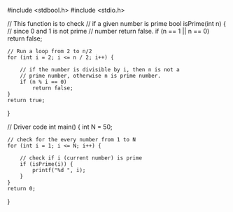 #include <stdbool.h>
#include <stdio.h>
 
// This function is to check
// if a given number is prime
bool isPrime(int n)
{
    // since 0 and 1 is not prime
    // number return false.
    if (n == 1 || n == 0)
        return false;
 
    // Run a loop from 2 to n/2
    for (int i = 2; i <= n / 2; i++) {
 
        // if the number is divisible by i, then n is not a
        // prime number, otherwise n is prime number.
        if (n % i == 0)
            return false;
    }
    return true;
}
 
// Driver code
int main()
{
    int N = 50;
 
    // check for the every number from 1 to N
    for (int i = 1; i <= N; i++) {
 
        // check if i (current number) is prime
        if (isPrime(i)) {
            printf("%d ", i);
        }
    }
    return 0;
}
